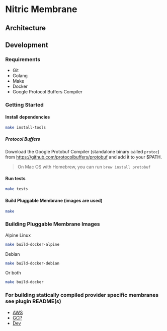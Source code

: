 # Nitric Membrane

## Architecture

## Development

### Requirements
 - Git
 - Golang
 - Make
 - Docker
 - Google Protocol Buffers Compiler

### Getting Started

#### Install dependencies
```bash
make install-tools
```

##### Protocol Buffers
Download the Google Protobuf Compiler (standalone binary called `protoc`) from https://github.com/protocolbuffers/protobuf and add it to your $PATH.

> On Mac OS with Homebrew, you can run `brew install protobuf`

 

#### Run tests
```bash
make tests
```

#### Build Pluggable Membrane (images are used)
```bash
make
```

### Building Pluggable Membrane Images
Alpine Linux
```bash
make build-docker-alpine
```

Debian
```bash
make build-docker-debian
```

Or both
```bash
make build-docker
```

### For building statically compiled provider specific membranes see plugin README(s)

 - [AWS](./plugins/aws/README.md)
 - [GCP](./plugins/gcp/README.md)
 - [Dev](./plugins/dev/README.md)
